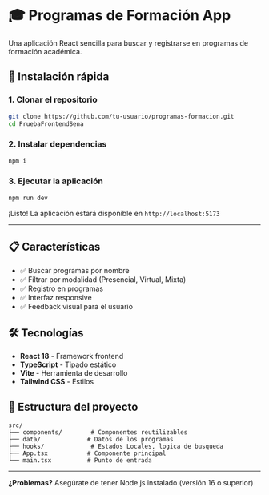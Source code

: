 # 🎓 Programas de Formación App

Una aplicación React sencilla para buscar y registrarse en programas de formación académica.

## 🚀 Instalación rápida

### 1. Clonar el repositorio
```bash
git clone https://github.com/tu-usuario/programas-formacion.git
cd PruebaFrontendSena
```

### 2. Instalar dependencias
```bash
npm i
```

### 3. Ejecutar la aplicación
```bash
npm run dev
```

¡Listo! La aplicación estará disponible en `http://localhost:5173`

---

## 📋 Características

- ✅ Buscar programas por nombre
- ✅ Filtrar por modalidad (Presencial, Virtual, Mixta)
- ✅ Registro en programas
- ✅ Interfaz responsive
- ✅ Feedback visual para el usuario

## 🛠️ Tecnologías

- **React 18** - Framework frontend
- **TypeScript** - Tipado estático
- **Vite** - Herramienta de desarrollo
- **Tailwind CSS** - Estilos

## 📁 Estructura del proyecto

```
src/
├── components/        # Componentes reutilizables
├── data/             # Datos de los programas
├── hooks/             # Estados Locales, logica de busqueda
├── App.tsx           # Componente principal
└── main.tsx          # Punto de entrada
```

---

**¿Problemas?** Asegúrate de tener Node.js instalado (versión 16 o superior)
